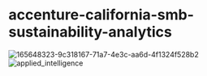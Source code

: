 # accenture-california-smb-sustainability-analytics

![165648323-9c318167-71a7-4e3c-aa6d-4f1324f528b2](https://user-images.githubusercontent.com/19508013/168453892-8f0ac28d-bbe2-4acf-a6dd-114a8a4ce81b.png)
![applied_intelligence](https://user-images.githubusercontent.com/19508013/168453897-5b308992-50f9-46a7-83a7-9234cbbd7955.png)
